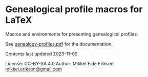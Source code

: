 Genealogical profile macros for LaTeX
=====================================

Macros and environments for presenting genealogical profiles.

See [genealogy-profiles.pdf](docs/genealogy-profiles.pdf) for the documentation.

Contents last updated 2023-11-09.

<!-- Package available via CTAN at https://www.ctan.org/pkg/genealogy-profiles -->

License: CC-BY-SA 4.0
Author: Mikkel Eide Eriksen <mikkel.eriksen@gmail.com>
